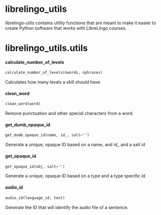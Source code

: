 <a name="librelingo_utils"></a>
# librelingo\_utils

librelingo-utils contains utility functions that are meant to make it easier
to create Python software that works with LibreLingo courses.

<a name="librelingo_utils.utils"></a>
# librelingo\_utils.utils

<a name="librelingo_utils.utils.calculate_number_of_levels"></a>
#### calculate\_number\_of\_levels

```python
calculate_number_of_levels(nwords, nphrases)
```

Calculates how many levels a skill should have

<a name="librelingo_utils.utils.clean_word"></a>
#### clean\_word

```python
clean_word(word)
```

Remove punctuation and other special characters from a word.

<a name="librelingo_utils.utils.get_dumb_opaque_id"></a>
#### get\_dumb\_opaque\_id

```python
get_dumb_opaque_id(name, id_, salt="")
```

Generate a unique, opaque ID based on a name, and id_ and a salt
id

<a name="librelingo_utils.utils.get_opaque_id"></a>
#### get\_opaque\_id

```python
get_opaque_id(obj, salt="")
```

Generate a unique, opaque ID based on a type and a type specific
id

<a name="librelingo_utils.utils.audio_id"></a>
#### audio\_id

```python
audio_id(language_id, text)
```

Generate the ID that will identify the audio file of a sentence.

